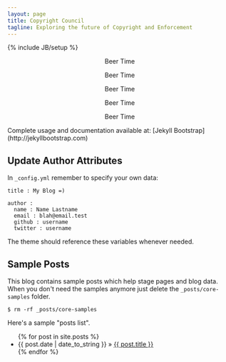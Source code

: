 ```yaml
---
layout: page
title: Copyright Council
tagline: Exploring the future of Copyright and Enforcement
---
```

{% include JB/setup %}

<div>
<div class="label label-success" style="text-align:center;">
  <p><i class="icon icon-beer" style="font-size:92px;"></i></p>
  <p>Beer Time</p>
</div>

<div class="label label-success" style="text-align:center;">
  <p><i class="icon icon-beer" style="font-size:92px;"></i></p>
  <p>Beer Time</p>
</div>

<div class="label label-success" style="text-align:center;">
  <p><i class="icon icon-beer" style="font-size:92px;"></i></p>
  <p>Beer Time</p>
</div>

<div class="label label-success" style="text-align:center;">
  <p><i class="icon icon-beer" style="font-size:92px;"></i></p>
  <p>Beer Time</p>
</div>

<div class="label label-success" style="text-align:center;">
  <p><i class="icon icon-beer" style="font-size:92px;"></i></p>
  <p>Beer Time</p>
</div>
</div>
Complete usage and documentation available at: [Jekyll Bootstrap](http://jekyllbootstrap.com)

## Update Author Attributes

In `_config.yml` remember to specify your own data:
    
    title : My Blog =)
    
    author :
      name : Name Lastname
      email : blah@email.test
      github : username
      twitter : username

The theme should reference these variables whenever needed.
    
## Sample Posts

This blog contains sample posts which help stage pages and blog data.
When you don't need the samples anymore just delete the `_posts/core-samples` folder.

    $ rm -rf _posts/core-samples

Here's a sample "posts list".

<ul class="posts">
  {% for post in site.posts %}
    <li><span>{{ post.date | date_to_string }}</span> &raquo; <a href="{{ BASE_PATH }}{{ post.url }}">{{ post.title }}</a></li>
  {% endfor %}
</ul>


